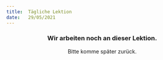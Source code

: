```yaml
---
title:  Tägliche Lektion
date:   29/05/2021
---
```


### <center>Wir arbeiten noch an dieser Lektion.</center>
<center>Bitte komme später zurück.</center>